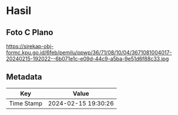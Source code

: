 # Hasil

## Foto C Plano

https://sirekap-obj-formc.kpu.go.id/6feb/pemilu/ppwp/36/71/08/10/04/3671081004017-20240215-192022--6b071e1c-e09d-44c9-a5ba-9e51d6f88c33.jpg


## Metadata

| Key        | Value               |
| ---------- | ------------------- |
| Time Stamp | 2024-02-15 19:30:26 |



